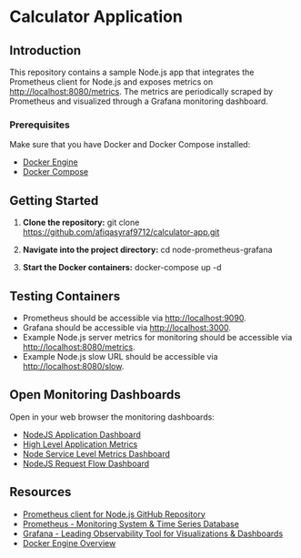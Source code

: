 # Calculator Application

## Introduction
This repository contains a sample Node.js app that integrates the Prometheus client for Node.js and exposes metrics on [http://localhost:8080/metrics](http://localhost:8080/metrics). The metrics are periodically scraped by Prometheus and visualized through a Grafana monitoring dashboard.

### Prerequisites
Make sure that you have Docker and Docker Compose installed:

- [Docker Engine](https://docs.docker.com/engine/)
- [Docker Compose](https://docs.docker.com/compose/)

## Getting Started
1. **Clone the repository:**
git clone https://github.com/afiqasyraf9712/calculator-app.git


2. **Navigate into the project directory:**
cd node-prometheus-grafana


3. **Start the Docker containers:**
docker-compose up -d


## Testing Containers
- Prometheus should be accessible via [http://localhost:9090](http://localhost:9090).
- Grafana should be accessible via [http://localhost:3000](http://localhost:3000).
- Example Node.js server metrics for monitoring should be accessible via [http://localhost:8080/metrics](http://localhost:8080/metrics).
- Example Node.js slow URL should be accessible via [http://localhost:8080/slow](http://localhost:8080/slow).

## Open Monitoring Dashboards
Open in your web browser the monitoring dashboards:

- [NodeJS Application Dashboard](#)
- [High Level Application Metrics](#)
- [Node Service Level Metrics Dashboard](#)
- [NodeJS Request Flow Dashboard](#)

## Resources
- [Prometheus client for Node.js GitHub Repository](https://github.com/siimon/prom-client)
- [Prometheus - Monitoring System & Time Series Database](https://prometheus.io/)
- [Grafana - Leading Observability Tool for Visualizations & Dashboards](https://grafana.com/)
- [Docker Engine Overview](https://docs.docker.com/engine/)



